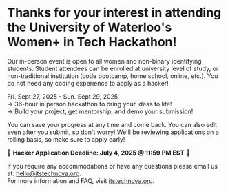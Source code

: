 # Thanks for your interest in attending the University of Waterloo's Women+ in Tech Hackathon!

Our in-person event is open to all women and non-binary identifying students. Student attendees can be enrolled at university level of study, or non-traditional institution (code bootcamp, home school, online, etc.). You do not need any coding experience to apply as a hacker!

Fri. Sept 27, 2025 - Sun. Sept 29, 2025  
→ 36-hour in person hackathon to bring your ideas to life!  
→ Build your project, get mentorship, and demo your submission!

You can save your progress at any time and come back. You can also edit even after you submit, so don't worry! We'll be reviewing applications on a rolling basis, so make sure to apply early!

🚨 **Hacker Application Deadline: July 4, 2025 @ 11:59 PM EST** 🚨

If you require any accommodations or have any questions please email us at: [hello@itstechnova.org](mailto:hello@itstechnova.org).  
For more information and FAQ, visit [itstechnova.org](https://itstechnova.org/).
